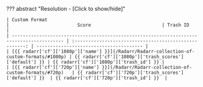 <!-- markdownlint-disable MD041-->
??? abstract "Resolution - [Click to show/hide]"

    | Custom Format                                                                             |                         Score                          | Trash ID                                |
    | ----------------------------------------------------------------------------------------- | :----------------------------------------------------: | --------------------------------------- |
    | [{{ radarr['cf']['1080p']['name'] }}](/Radarr/Radarr-collection-of-custom-formats/#1080p) | {{ radarr['cf']['1080p']['trash_scores']['default'] }} | {{ radarr['cf']['1080p']['trash_id'] }} |
    | [{{ radarr['cf']['720p']['name'] }}](/Radarr/Radarr-collection-of-custom-formats/#720p)   | {{ radarr['cf']['720p']['trash_scores']['default'] }}  | {{ radarr['cf']['720p']['trash_id'] }}  |
<!-- markdownlint-enable MD041-->

